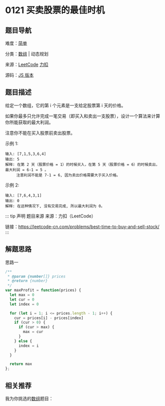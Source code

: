 # 0121 买卖股票的最佳时机



## 题目导航

难度：[简单](/solution/easy/)

分类：[数组](/art/array.html) | 动态规划

来源：[LeetCode](https://leetcode.com/problems/best-time-to-buy-and-sell-stock/)  [力扣](https://leetcode-cn.com/problems/best-time-to-buy-and-sell-stock/)

源码：[JS 版本](https://github.com/swpuLeo/leetcode/blob/master/src/easy/0121-best-time-to-buy-and-sell-stock.js)






## 题目描述

给定一个数组，它的第 i 个元素是一支给定股票第 i 天的价格。

如果你最多只允许完成一笔交易（即买入和卖出一支股票），设计一个算法来计算你所能获取的最大利润。

注意你不能在买入股票前卖出股票。

示例 1:

```
输入: [7,1,5,3,6,4]
输出: 5
解释: 在第 2 天（股票价格 = 1）的时候买入，在第 5 天（股票价格 = 6）的时候卖出，最大利润 = 6-1 = 5 。
     注意利润不能是 7-1 = 6, 因为卖出价格需要大于买入价格。
```

示例 2:

```
输入: [7,6,4,3,1]
输出: 0
解释: 在这种情况下, 没有交易完成, 所以最大利润为 0。
```





::: tip 声明 题目来源
来源：力扣（LeetCode）

链接：https://leetcode-cn.com/problems/best-time-to-buy-and-sell-stock/
:::



## 解题思路

思路一

```js
/**
 * @param {number[]} prices
 * @return {number}
 */
var maxProfit = function(prices) {
  let max = 0
  let cur = 0
  let index = 0

  for (let i = 1; i <= prices.length - 1; i++) {
    cur = prices[i] - prices[index]
    if (cur > 0) {
      if (cur > max) {
        max = cur
      }
    } else {
      index = i
    }
  }

  return max
};
```





## 相关推荐

我为你挑选的[数组](/art/array.html)题目：
